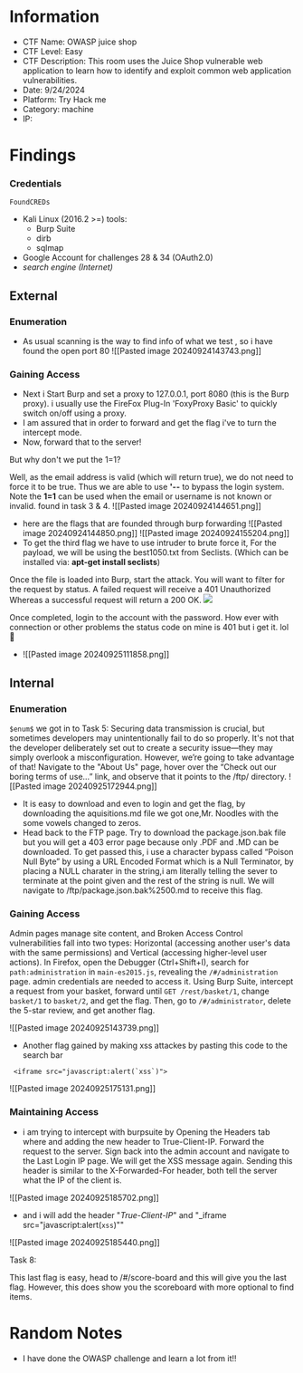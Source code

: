 
# Information
- CTF Name:  OWASP juice shop
- CTF Level: Easy
- CTF Description: This room uses the Juice Shop vulnerable web application to learn how to identify and exploit common web application vulnerabilities.
- Date: 9/24/2024
- Platform: Try Hack me
- Category: machine
- IP:  

# Findings
### Credentials
`FoundCREDs`
- Kali Linux (2016.2 >=) tools:
    - Burp Suite
    - dirb
    - sqlmap
- Google Account for challenges 28 & 34 (OAuth2.0)
- _search engine (Internet)_
## External
### Enumeration
- As usual scanning is the way to find info of what we test , so i have found the open port 80 
![[Pasted image 20240924143743.png]]

### Gaining Access
-  Next i Start Burp and set a proxy to 127.0.0.1, port 8080 (this is the Burp proxy). i usually use the FireFox Plug-In 'FoxyProxy Basic' to quickly switch on/off using a proxy. 
- I am assured that in order to forward and get the flag i've to turn the intercept mode.
- Now, forward that to the server!  

But why don't we put the 1=1?

Well, as the email address is valid (which will return true), we do not need to force it to be true. Thus we are able to use **'--** to bypass the login system. Note the **1=1** can be used when the email or username is not known or invalid. found in task 3 & 4.
![[Pasted image 20240924144651.png]]

- here are  the flags that are founded through burp forwarding
![[Pasted image 20240924144850.png]]
![[Pasted image 20240924155204.png]]
- To get the third flag we have to use intruder to brute force it, For the payload, we will be using the best1050.txt from Seclists. (Which can be installed via: **apt-get install seclists**)

Once the file is loaded into Burp, start the attack. You will want to filter for the request by status.
A failed request will receive a 401 Unauthorized 
Whereas a successful request will return a 200 OK. ![](https://i.imgur.com/q5jcfIA.png)

Once completed, login to the account with the password.  How ever with connection or other problems the status code on mine is 401 but i get it. lol 🤣
- ![[Pasted image 20240925111858.png]]



## Internal
### Enumeration
`$enum$`
we got in to Task 5:
Securing data transmission is crucial, but sometimes developers may unintentionally fail to do so properly. It's not that the developer deliberately set out to create a security issue—they may simply overlook a misconfiguration. However, we’re going to take advantage of that! Navigate to the "About Us" page, hover over the “Check out our boring terms of use…” link, and observe that it points to the /ftp/ directory.
![[Pasted image 20240925172944.png]]
- It is easy to download and even to login and get the flag, by downloading the aquisitions.md file we got one,Mr. Noodles with the some vowels changed to zeros. 
- Head back to the FTP page. Try to download the package.json.bak file but you will get a 403 error page because only .PDF and .MD can be downloaded. To get passed this, i use a character bypass called “Poison Null Byte” by using a URL Encoded Format which is a Null Terminator, by placing a NULL charater in the string,i am literally  telling the sever to terminate at the point given and the rest of the string is null. We will navigate to /ftp/package.json.bak%2500.md to receive this flag.
### Gaining Access
Admin pages manage site content, and Broken Access Control vulnerabilities fall into two types: Horizontal (accessing another user's data with the same permissions) and Vertical (accessing higher-level user actions).
In Firefox, open the Debugger (Ctrl+Shift+I), search for `path:administration` in `main-es2015.js`, revealing the `/#/administration` page.  admin credentials  are needed to access it.
Using Burp Suite, intercept a request from your basket, forward until `GET /rest/basket/1`, change `basket/1` to `basket/2`, and get the flag.
Then, go to `/#/administrator`, delete the 5-star review, and get another flag.

![[Pasted image 20240925143739.png]]

- Another flag gained by making xss attackes by pasting this code to the search bar
```
 <iframe src="javascript:alert(`xss`)"> 
```

![[Pasted image 20240925175131.png]]
### Maintaining Access

- i am trying to intercept with burpsuite by Opening the Headers tab where and adding the new header to True-Client-IP. Forward the request to the server. Sign back into the admin account and navigate to the Last Login IP page. We will get the XSS message again. Sending this header is similar to the X-Forwarded-For header, both tell the server what the IP of the client is.


![[Pasted image 20240925185702.png]]

- and i will add the header "_True-Client-IP_" and "_iframe src="javascript:alert(`xss`)""

![[Pasted image 20240925185440.png]]

Task 8:

This last flag is easy, head to /#/score-board and this will give you the last flag. However, this does show you the scoreboard with more optional to find items.
# Random Notes

- I have done the OWASP challenge and learn  a lot from it!!